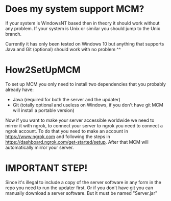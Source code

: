 # Does my system support MCM?

If your system is WindowsNT based then in theory it should work without any problem. If your system is Unix or similar you should jump to the Unix branch.

Currently it has only been tested on Windows 10 but anything that supports Java and Git (optional) should work with no problem ^^

# How2SetUpMCM

To set up MCM you only need to install two dependencies that you probably already have:
- Java (required for both the server and the updater)
- Git (totally optional and useless on Windows, if you don't have git MCM will install a portable version)

Now if you want to make your server accessible worldwide we need to mirror it with ngrok, to connect your server to ngrok you need to connect a ngrok account. To do that you need to make an account in https://www.ngrok.com and following the steps in https://dashboard.ngrok.com/get-started/setup. After that MCM will automatically mirror your server.

# IMPORTANT STEP!

Since it's illegal to include a copy of the server software in any form in the repo you need to run the updater first. Or if you don't have git you can manually download a server software. But it must be named "Server.jar"
